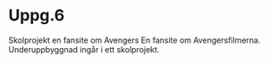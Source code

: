 # Uppg.6
Skolprojekt en fansite om Avengers
En fansite om Avengersfilmerna. Underuppbyggnad ingår i ett skolprojekt.
